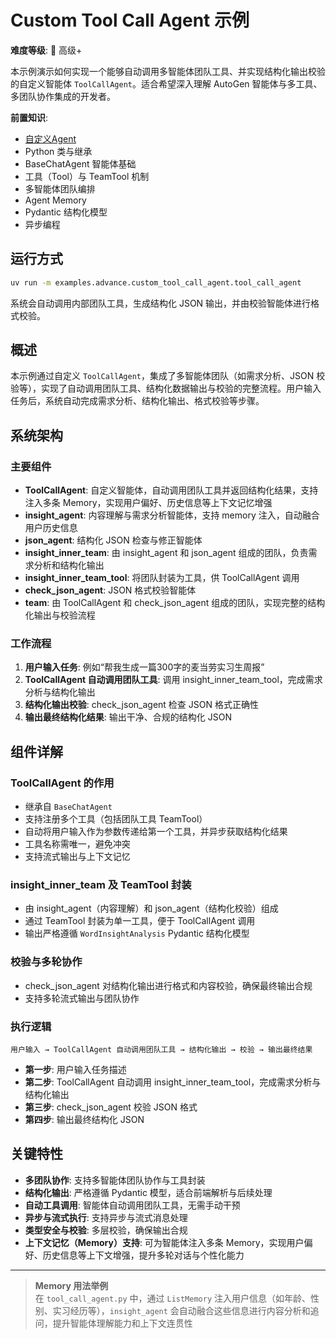 # Custom Tool Call Agent 示例

**难度等级**: 🔴 高级+

本示例演示如何实现一个能够自动调用多智能体团队工具、并实现结构化输出校验的自定义智能体 `ToolCallAgent`。适合希望深入理解 AutoGen 智能体与多工具、多团队协作集成的开发者。

**前置知识**:
- [自定义Agent](../../agent/custom_agent/README.md)
- Python 类与继承
- BaseChatAgent 智能体基础
- 工具（Tool）与 TeamTool 机制
- 多智能体团队编排
- Agent Memory
- Pydantic 结构化模型
- 异步编程

## 运行方式
```bash
uv run -m examples.advance.custom_tool_call_agent.tool_call_agent
```

系统会自动调用内部团队工具，生成结构化 JSON 输出，并由校验智能体进行格式校验。

## 概述
本示例通过自定义 `ToolCallAgent`，集成了多智能体团队（如需求分析、JSON 校验等），实现了自动调用团队工具、结构化数据输出与校验的完整流程。用户输入任务后，系统自动完成需求分析、结构化输出、格式校验等步骤。

## 系统架构

### 主要组件
- **ToolCallAgent**: 自定义智能体，自动调用团队工具并返回结构化结果，支持注入多条 Memory，实现用户偏好、历史信息等上下文记忆增强
- **insight_agent**: 内容理解与需求分析智能体，支持 memory 注入，自动融合用户历史信息
- **json_agent**: 结构化 JSON 检查与修正智能体
- **insight_inner_team**: 由 insight_agent 和 json_agent 组成的团队，负责需求分析和结构化输出
- **insight_inner_team_tool**: 将团队封装为工具，供 ToolCallAgent 调用
- **check_json_agent**: JSON 格式校验智能体
- **team**: 由 ToolCallAgent 和 check_json_agent 组成的团队，实现完整的结构化输出与校验流程

### 工作流程
1. **用户输入任务**: 例如“帮我生成一篇300字的麦当劳实习生周报”
2. **ToolCallAgent 自动调用团队工具**: 调用 insight_inner_team_tool，完成需求分析与结构化输出
3. **结构化输出校验**: check_json_agent 检查 JSON 格式正确性
4. **输出最终结构化结果**: 输出干净、合规的结构化 JSON

## 组件详解

### ToolCallAgent 的作用
- 继承自 `BaseChatAgent`
- 支持注册多个工具（包括团队工具 TeamTool）
- 自动将用户输入作为参数传递给第一个工具，并异步获取结构化结果
- 工具名称需唯一，避免冲突
- 支持流式输出与上下文记忆

### insight_inner_team 及 TeamTool 封装
- 由 insight_agent（内容理解）和 json_agent（结构化校验）组成
- 通过 TeamTool 封装为单一工具，便于 ToolCallAgent 调用
- 输出严格遵循 `WordInsightAnalysis` Pydantic 结构化模型

### 校验与多轮协作
- check_json_agent 对结构化输出进行格式和内容校验，确保最终输出合规
- 支持多轮流式输出与团队协作

### 执行逻辑
```
用户输入 → ToolCallAgent 自动调用团队工具 → 结构化输出 → 校验 → 输出最终结果
```

- **第一步**: 用户输入任务描述
- **第二步**: ToolCallAgent 自动调用 insight_inner_team_tool，完成需求分析与结构化输出
- **第三步**: check_json_agent 校验 JSON 格式
- **第四步**: 输出最终结构化 JSON

## 关键特性

- **多团队协作**: 支持多智能体团队协作与工具封装
- **结构化输出**: 严格遵循 Pydantic 模型，适合前端解析与后续处理
- **自动工具调用**: 智能体自动调用团队工具，无需手动干预
- **异步与流式执行**: 支持异步与流式消息处理
- **类型安全与校验**: 多层校验，确保输出合规
- **上下文记忆（Memory）支持**: 可为智能体注入多条 Memory，实现用户偏好、历史信息等上下文增强，提升多轮对话与个性化能力

---

> **Memory 用法举例**  
> 在 `tool_call_agent.py` 中，通过 `ListMemory` 注入用户信息（如年龄、性别、实习经历等），`insight_agent` 会自动融合这些信息进行内容分析和追问，提升智能体理解能力和上下文连贯性